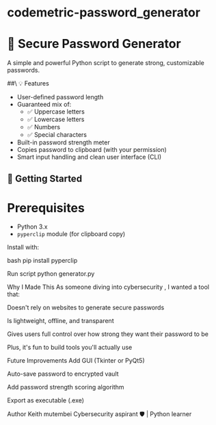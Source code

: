 # codemetric-password_generator
# 🔐 Secure Password Generator

A simple and powerful Python script to generate strong, customizable passwords.

##\ 💡 Features

- User-defined password length
- Guaranteed mix of:
  - ✅ Uppercase letters
  - ✅ Lowercase letters
  - ✅ Numbers
  - ✅ Special characters
- Built-in password strength meter
- Copies password to clipboard (with your permission)
- Smart input handling and clean user interface (CLI)

## 🚀 Getting Started

# Prerequisites

- Python 3.x
- `pyperclip` module (for clipboard copy)

Install with:

bash
pip install pyperclip

Run script
python generator.py

 Why I Made This
As someone diving into cybersecurity , I wanted a tool that:

Doesn't rely on websites to generate secure passwords

Is lightweight, offline, and transparent

Gives users full control over how strong they want their password to be

Plus, it's fun to build tools you'll actually use 

 Future Improvements
Add GUI (Tkinter or PyQt5)

Auto-save password to encrypted vault

Add password strength scoring algorithm

Export as executable (.exe)

 Author
Keith mutembei
Cybersecurity aspirant 🛡️ | Python learner 
